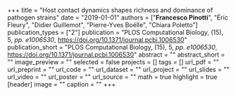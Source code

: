 +++
title = "Host contact dynamics shapes richness and dominance of pathogen strains"
date = "2019-01-01"
authors = ["**Francesco Pinotti**", "Éric Fleury", "Didier Guillemot", "Pierre-Yves Boëlle", "Chiara Poletto"]
publication_types = ["2"]
publication = "PLOS Computational Biology, (15), 5, _pp. e1006530_, https://doi.org/10.1371/journal.pcbi.1006530"
publication_short = "PLOS Computational Biology, (15), 5, _pp. e1006530_, https://doi.org/10.1371/journal.pcbi.1006530"
abstract = ""
abstract_short = ""
image_preview = ""
selected = false
projects = []
tags = []
url_pdf = ""
url_preprint = ""
url_code = ""
url_dataset = ""
url_project = ""
url_slides = ""
url_video = ""
url_poster = ""
url_source = ""
math = true
highlight = true
[header]
image = ""
caption = ""
+++
